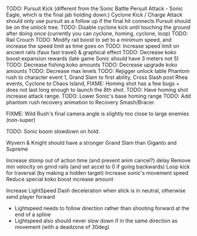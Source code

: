 TODO: Pursuit Kick (different from the Sonic Battle Persuit Attack - Sonic Eagle, which is the final jab holding down.)
Cyclone Kick / Charge Attack should only use pursuit as a follow up if the final hit connects
Pursuit should be on the unlock tree.
TODO: Disable cyclone kick until touching the ground after doing once (currently you can cyclone, homing, cyclone, loop)
TODO: Rail Crouch
TODO: Modify rail boost to set to a minimum speed, and increase the speed limit as time goes on
TODO: Increase speed limit on ancient rails (faux fast travel) & graphical effect
TODO: Decrease koko boost expansion rewards (late game Sonic should have 3 meters not 5)
TODO: Decrease fishing koko amounts
TODO: Decrease upgrade koko amounts
TODO: Decrease max levels
TODO: Rejigger unlock table
Phantom rush to character event 1, Grand Slam to first ability, Cross Slash post Rhea events, Cyclone to Chaos Island, 
FIXME: Homing shot has a few bugs + does not last long enough to launch the 8th shot.
TODO: Have homing shot increase attack range.
TODO: Lower Sonic's base homing range
TODO: Add phantom rush recovery animation to Recovery Smash/Bracer.

FIXME: Wild Rush's final camera angle is slightly too close to large enemies (non-super)

TODO: Sonic boom slowdown on hold.

Wyvern & Knight should have a stronger Grand Slam than Giganto and Supreme

Increase stomp out of action time (and prevent anim cancel?) delay
Remove min velocity on grind rails (and set accel to 0 if going backwards)
Loop kick for traversal (by making a hidden target)
Increase sonic's movement speed
Reduce special koko boost increase amount

Increase LightSpeed Dash deceleration when stick is in neutral, otherwise send player forward
- Lightspeed needs to follow direction rather than shooting forward at the end of a spline
- Lightspeed also should never slow down if in the same direction as movement (with a deadzone of 30deg)